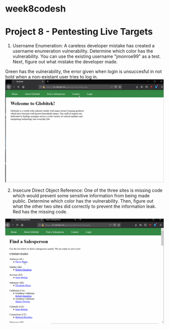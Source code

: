 # week8codesh
# Project 8 - Pentesting Live Targets

1. Username Enumeration: A careless developer mistake has created a username enumeration vulnerability. Determine which color has the vulnerability. You can use the existing username "jmonroe99" as a test. Next, figure out what mistake the developer made.

Green has the vulnerability, the error given when login is unsuccesful in not bold when a non-existant user tries to log in.
<img src="https://github.com/jpzin831/week8codesh/blob/master/username%20enumaration.gif" width="800">

2. Insecure Direct Object Reference: One of the three sites is missing code which would prevent some sensitive information from being made public. Determine which color has the vulnerability. Then, figure out what the other two sites did correctly to prevent the information leak.
Red has the missing code.
<img src="https://github.com/jpzin831/week8codesh/blob/master/insecure_object.gif" width="800">
